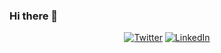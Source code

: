 ### Hi there 👋

<!--
**ehernandez/ehernandez** is a ✨ _special_ ✨ repository because its `README.md` (this file) appears on your GitHub profile.

Here are some ideas to get you started:

- 🔭 I’m currently working on ...
- 🌱 I’m currently learning ...
- 👯 I’m looking to collaborate on ...
- 🤔 I’m looking for help with ...
- 💬 Ask me about ...
- 📫 How to reach me: ...
- 😄 Pronouns: ...
- ⚡ Fun fact: ...
-->

<p align="center">
	<a href="https://twitter.com/ebhernandez"><img src="https://img.shields.io/twitter/follow/ebhernandez?label=Twitter&style=social" alt="Twitter"></a>
	<a href="https://www.linkedin.com/in/emerson-hernandez/"><img src="https://img.shields.io/badge/LinkedIn--_.svg?style=social&logo=linkedin" alt="LinkedIn"></a>
</p>
